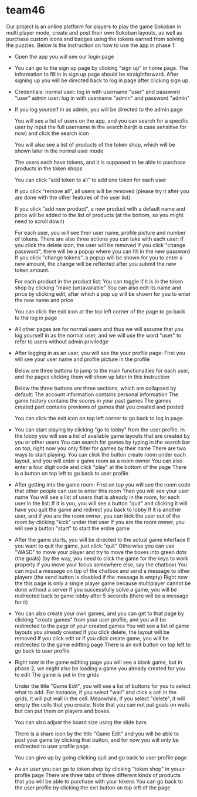 # team46
Our project is an online platform for players to play the game Sokoban in multi player mode, create and post their own Sokoban layouts, as well as purchase custom icons and badges using the tokens earned from solving the puzzles.
Below is the instruction on how to use the app in phase 1:
* Open the app you will see our login page
* You can go to the sign up page by clicking "sign up" in home page. The information to fill in in sign up page should be straightforward. After signing up you will be directed back to log in page after clicking sign up.
* Credentials:
  normal user: log in with username "user" and password "user"
  admin user: log in with username "admin" and password "admin"
* If you log yourself in as admin, you will be directed to the admin page
  
  You will see a list of users on the app, and you can search for a specific user by input the full username in the search bar(it is case sensitive for now) and click the search icon

  You will also see a list of products of the token shop, which will be shown later in the normal user mode

  The users each have tokens, and it is supposed to be able to purchase products in the token shops

  You can click "add token to all" to add one token for each user

  If you click "remove all", all users will be removed (please try it after you are done with the other features of the user list)

  If you click "add new product", a new product with a default name and price will be added to the list of products (at the bottom, so you might need to scroll down)

  For each user, you will see their user name, profile picture and number of tokens. There are also three actions you can take with each user:
    If you click the delete icon, the user will be removed
    If you click "change password", there will be a popup where you can fill in the new password
    If you click "change tokens", a popup will be shown for you to enter a new amount, the change will be reflected
    after you submit the new token amount.
  
  For each product in the product list: 
    You can toggle if it is in the token shop by clicking "make (un)available"
    You can also edit its name and price by clicking edit, after which a pop up will be shown for you to enter the new name and price
  
  You can click the exit icon at the top left corner of the page to go back to the log in page

* All other pages are for normal users and thus we will assume that you log yourself in as the normal user, and we will use the word "user" to refer to users without admin priviledge

* After logging in as an user, you will see the your profile page:
  First you will see your user name and profile picture in the profile

  Below are three buttons to jump to the main functionaities for each user, and the pages clicking them will show up later in this instruction

  Below the three buttons are three sections, which are collapsed by default:
    The account information contains personal information
    The game history contains the scores in your past games
    The games created part contains previews of games that you created and posted

  You can click the exit icon on top left corner to go back to log in page.

* You can start playing by clicking "go to lobby" from the user profile.
  In the lobby you will see a list of available game layouts that are created by you or other users
  You can search for games by typing in the search bar on top, right now you only filter for games by their name
  There are two ways to start playing:
    You can click the button create room under each layout, and you will enter a game room as a room owner
    You can also enter a four digit code and click "play" at the bottom of the page
  There is a button on top left to go back to user profile

* After getting into the game room:
  First on top you will see the room code that other people can use to enter this room
  Then you will see your user name
  You will see a list of users that is already in the room, for each user in the list:
    If it is you, you will see a button "quit" and clicking it will have you quit the game and redirect you back to lobby
    If it is another user, and if you are the room owner, you can kick the user out of the room by clicking "kick" under that user
  If you are the room owner, you will see a button "start" to start the entire game

* After the game starts, you will be directed to the actual game interface
  If you want to quit the game, just click "quit"
  Otherwise you can use "WASD" to move your player and try to move the boxes into green dots (the goals)
    (by the way, you need to click the game for the keys to work properly if you move your focus somewhere else, say the chatbox)
  You can input a message on top of the chatbox and send a message to other players (the send button is disabled if the message is empty)
  Right now the this page is only a single player game because multiplayer cannot be done without a server
  If you successfully solve a game, you will be redirected back to game lobby after 5 seconds (there will be a message for it)

* You can also create your own games, and you can get to that page by clicking "create games" from your user profile, and you will be redirected to the page of your created games
  You will see a list of game layouts you already created
  If you click delete, the layout will be removed
  If you click edit or if you click create game, you will be redirected to the game editting page
  There is an exit button on top left to go back to user profile

* Right now in the game editting page you will see a blank game, but in phase 2, we might also be loading a game you already created for you to edit
  The game is put in the grids

  Under the title "Game Edit", you will see a list of buttons for you to select what to add. For instance, if you select "wall" and click a cell in the grids, it will put wall in the cell. Meanwhile, if you select "delete", it will empty the cells that you create. Note that you can not put goals on walls but can put them on players and boxes.

  You can also adjust the board size using the slide bars

  There is a share icon by the title "Game Edit" and you will be able to post your game by clicking that button, and for now you will only be redirected to user profile page.

  You can give up by going clicking quit and go back to user profile page

* As an user you can go to token shop by clicking "token shop" in youur profile page
  There are three tabs of three different kinds of products that you will be able to purchase with your tokens
  You can go back to the user profile by clicking the exit button on top left of the page
